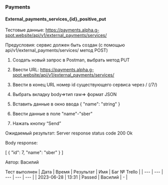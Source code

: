 ### Payments
#### External_payments_services_{id}_positive_put

Тестовые данные: https://payments.alpha.g-spot.website/api/v1/external_payments/services/

Предусловия: сервис должен быть создан (с помощью api/v1/external_payments/services/ метод POST)

1. Создать новый запрос в Postman, выбрать метод PUT

2. Ввести URL: https://payments.alpha.g-spot.website/api/v1/external_payments/services/

4. Ввести в конец URL номер id существующего сервиса через / (/7/)

3. Выбрать вкладку body=>тип raw=> формат JSON

4. Вставить данные в окно ввода
{
  "name": "string"
}

5. Ввести данные в поле "name"-"sber"

5. Нажать кнопку “Send”

Ожидаемый результат: Server response status code 200 Ok

Body response:

[
  {
    "id": 7,
    "name": "sber"
  }
]


Автор: Василий

Тест выполнен
|     Дата      | Время | Результат |   Имя   | Баг № Trello |
|     ---       |  ---  |    ---    |   ---   |      ---     |
|  2023-06-28   | 13:31 |   Passed  | Василий |       -      | 